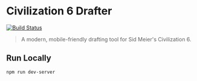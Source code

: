 # Civilization 6 Drafter

[![Build Status](https://img.shields.io/github/actions/workflow/status/jakezatecky/civ-6-drafter/main.yml?branch=master&style=flat-square)](https://github.com/jakezatecky/civ-6-drafter/actions/workflows/main.yml)

> A modern, mobile-friendly drafting tool for Sid Meier's Civilization 6.

## Run Locally

```
npm run dev-server
```
